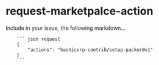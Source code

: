 # request-marketpalce-action

Include in your issue, the following markdown...

```
    ``` json request
    {
        "actions": "hashicorp-contrib/setup-packer@v1"
    }
    ```
```
